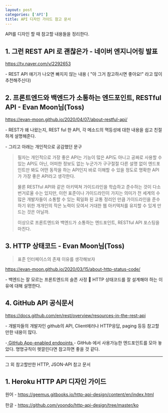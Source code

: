 ```yaml
---
layout: post
categories: ['API']
title: API 디자인 가이드 참고 문서
---
```


API를 디자인 할 때 참고할 내용들을 정리한다.

## 1. **그런 REST API 로 괜찮은가** - 네이버 엔지니어링 발표

https://tv.naver.com/v/2292653

\- REST API 얘기가 나오면 빠지지 않는 내용 ( "아 그거 참고하시면 좋아요!" 라고 많이 추천해주신다)

## 2. **프론트엔드와 백엔드가 소통하는 엔드포인트, RESTful API** - Evan Moon님(Toss)

https://evan-moon.github.io/2020/04/07/about-restful-api/

\- REST가 왜 나왔는지, REST ful 한 API, 각 메소드의 멱등성에 대한 내용을 쉽고 친절하게 설명해준다.

\- 그리고 아래는 개인적으로 공감했던 문구

> 필자는 개인적으로 가장 좋은 API는 기능이 많은 API도 아니고 공짜로 사용할 수 있는 API도 아닌, 어떠한 정보도 없는 누군가가 구구절절 다른 설명 없이 엔드포인트만 봐도 어떤 동작을 하는 API인지 바로 이해할 수 있을 정도로 명확한 API가 가장 좋은 API라고 생각한다.
>
> 물론 RESTful API와 같은 아키텍쳐 가이드라인을 학습하고 준수하는 것이 다소 번거로울 수는 있지만, 이런 표준이나 가이드라인이 가지는 의미가 전 세계의 수 많은 개발자들이 소통할 수 있는 획일화 된 교통 정리인 만큼 가이드라인을 준수하기 위한 개개인의 작은 노력이 모여서 거대한 웹 아키텍처를 유지할 수 있게 만드는 것은 아닐까.
>
> 이상으로 프론트엔드와 백엔드가 소통하는 엔드포인트, RESTful API 포스팅을 마친다.

## 3. **HTTP 상태코드** - Evan Moon님(Toss)

> 표준 인터페이스의 존재 이유를 생각해보자

https://evan-moon.github.io/2020/03/15/about-http-status-code/

\- 백엔드는 잘 모르는 프론트엔드의 슬픈 사정 🥲 HTTP 상태코드를 잘 설계해야 하는 이유에 대해 설명한다.

## 4. **GitHub API 공식문서**

https://docs.github.com/en/rest/overview/resources-in-the-rest-api

\- 개발자들의 개발자인 github의 API, Client에러나 HTTP응답, paging 등등 참고할만한 내용이 많다.

-[ GitHub App-enabled endpoints ](https://docs.github.com/en/rest/overview/endpoints-available-for-github-apps)- GitHub 에서 사용가능한 엔드포인트를 모아 놓았다. 명명규칙이 헷깔린다면 참고하면 좋을 것 같다.

---

그 외 참고할만한 HTTP, JSON-API 참고 문서

## 1. Heroku HTTP API 디자인 가이드

원어 - https://geemus.gitbooks.io/http-api-design/content/en/index.html

한글 - https://github.com/yoondo/http-api-design/tree/master/ko
